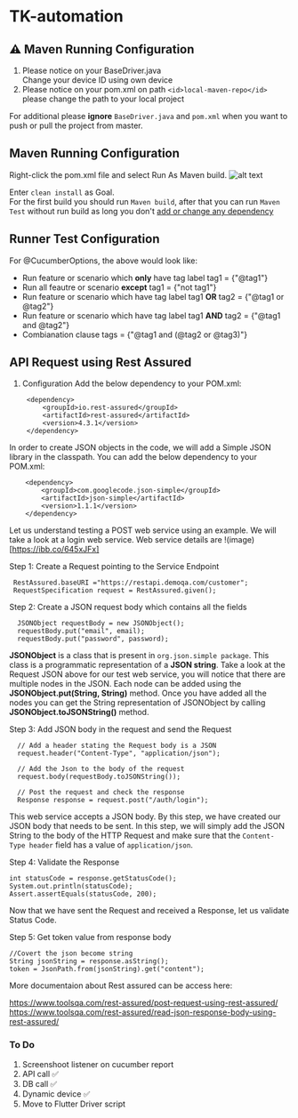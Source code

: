 # TK-automation

## ⚠️ Maven Running Configuration
1. Please notice on your BaseDriver.java  
Change your device ID using own device
2. Please notice on your pom.xml
on path `<id>local-maven-repo</id>` please change the path to your local project

For additional please **ignore** `BaseDriver.java` and `pom.xml` when you want to push or pull the project from master.


## Maven Running Configuration
Right-click the pom.xml file and select Run As  Maven build.
![alt text](https://www.vogella.com/tutorials/EclipseMaven/img/xm2e_javaconverttomaven20.png.pagespeed.ic.LJL9xBE1M_.webp)  

Enter `clean install` as Goal.  
For the first build you should run `Maven build`, after that you can run `Maven Test` without run build as long you don't <u>add or change any dependency</u>

## Runner Test Configuration
For @CucumberOptions, the above would look like:

* Run feature or scenario which **only** have tag label tag1 = {"@tag1"}
* Run all feautre or scenario **except** tag1 = {"not tag1"}
* Run feature or scenario which have tag label tag1 **OR** tag2 = {"@tag1 or @tag2"}
* Run feature or scenario which have tag label tag1 **AND** tag2  = {"@tag1 and @tag2"}
* Combianation clause tags = {"@tag1 and (@tag2 or @tag3)"}

## API Request using Rest Assured

1. Configuration
Add the below dependency to your POM.xml:

		<dependency>
			<groupId>io.rest-assured</groupId>
			<artifactId>rest-assured</artifactId>
			<version>4.3.1</version>
		</dependency>

In order to create JSON objects in the code, we will add a Simple JSON library in the classpath. You can add the below dependency to your POM.xml:

		<dependency>
			<groupId>com.googlecode.json-simple</groupId>
			<artifactId>json-simple</artifactId>
			<version>1.1.1</version>
		</dependency>

Let us understand testing a POST web service using an example. We will take a look at a login web service. Web service details are
!(image)[https://ibb.co/645xJFx]

Step 1: Create a Request pointing to the Service Endpoint

     RestAssured.baseURI ="https://restapi.demoqa.com/customer";
     RequestSpecification request = RestAssured.given();

 
Step 2: Create a JSON request body which contains all the fields
			
      JSONObject requestBody = new JSONObject();
      requestBody.put("email", email);
      requestBody.put("password", password);
			
 
**JSONObject** is a class that is present in `org.json.simple package`. This class is a programmatic representation of a **JSON string**.  Take a look at the Request JSON above for our test web service, you will notice that there are multiple nodes in the JSON. Each node can be added using the **JSONObject.put(String, String)** method. 
Once you have added all the nodes you can get the String representation of JSONObject by calling **JSONObject.toJSONString()** method.

Step 3: Add JSON body in the request and send the Request

      // Add a header stating the Request body is a JSON
      request.header("Content-Type", "application/json");
      
      // Add the Json to the body of the request
      request.body(requestBody.toJSONString());
      
      // Post the request and check the response
      Response response = request.post("/auth/login");
      
This web service accepts a JSON body. By this step, we have created our JSON body that needs to be sent. In this step, we will simply add the JSON String to the body of the HTTP Request and make sure that the `Content-Type header` field has a value of `application/json`.   

Step 4: Validate the Response

	int statusCode = response.getStatusCode();
	System.out.println(statusCode);
	Assert.assertEquals(statusCode, 200);

Now that we have sent the Request and received a Response, let us validate Status Code.

Step 5: Get token value from response body
      
	//Covert the json become string
	String jsonString = response.asString();
	token = JsonPath.from(jsonString).get("content");

More documentaion about Rest assured can be access here:

https://www.toolsqa.com/rest-assured/post-request-using-rest-assured/
https://www.toolsqa.com/rest-assured/read-json-response-body-using-rest-assured/


### To Do
1. Screenshoot listener on cucumber report
2. API call ✅
3. DB call ✅
4. Dynamic device ✅
5. Move to Flutter Driver script
